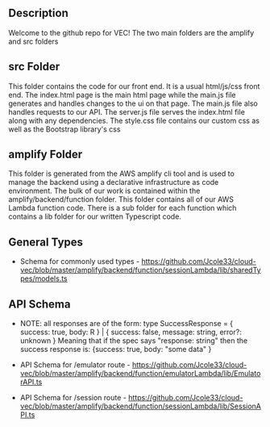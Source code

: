 ## Description ##
Welcome to the github repo for VEC! The two main folders are the amplify and src folders
## src Folder ##
This folder contains the code for our front end. It is a usual html/js/css front end. The index.html page is the main html page while the main.js file generates and handles changes to the ui on that page. The main.js file also handles requests to our API.  The server.js file serves the index.html file along with any dependencies. The style.css file contains our custom css as well as the Bootstrap library's css
## amplify Folder ## 
This folder is generated from the AWS amplify cli tool and is used to manage the backend using a declarative infrastructure as code environment. The bulk of our work is contained within the amplify/backend/function folder. This folder contains all of our AWS Lambda function code. There is a sub folder for each function which contains a lib folder for our written Typescript code. 
## General Types ##
- Schema for commonly used types - https://github.com/Jcole33/cloud-vec/blob/master/amplify/backend/function/sessionLambda/lib/sharedTypes/models.ts
## API Schema ##
- NOTE: all responses are of the form:
    type SuccessResponse<R> = { success: true, body: R } | { success: false, message: string, error?: unknown }
    Meaning that if the spec says "response: string" then the success response is: {success: true, body: "some data" }
 
- API Schema for /emulator route - https://github.com/Jcole33/cloud-vec/blob/master/amplify/backend/function/emulatorLambda/lib/EmulatorAPI.ts
- API Schema for /session route - https://github.com/Jcole33/cloud-vec/blob/master/amplify/backend/function/sessionLambda/lib/SessionAPI.ts
